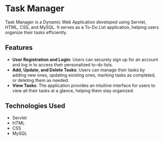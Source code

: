 # Task Manager

Task Manager is a Dynamic Web Application developed using Servlet, HTML, CSS, and MySQL. It serves as a To-Do List application, helping users organize their tasks efficiently.

## Features

- **User Registration and Login**: Users can securely sign up for an account and log in to access their personalized to-do lists.
- **Add, Update, and Delete Tasks**: Users can manage their tasks by adding new ones, updating existing ones, marking tasks as completed, or deleting them as needed.
- **View Tasks**: The application provides an intuitive interface for users to view all their tasks at a glance, helping them stay organized.

## Technologies Used

- Servlet
- HTML
- CSS
- MySQL

